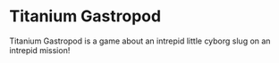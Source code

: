 # Titanium Gastropod
Titanium Gastropod is a game about an intrepid little cyborg slug on
an intrepid mission!
